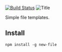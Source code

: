[![Build Status](https://travis-ci.org/philcockfield/new-file.svg?branch=master)](https://travis-ci.org/philcockfield/new-file)
![Title](https://cloud.githubusercontent.com/assets/185555/25560703/7aa20ee6-2daf-11e7-8e55-0da43486e6ea.png)

Simple file templates.


## Install

    npm install -g new-file


